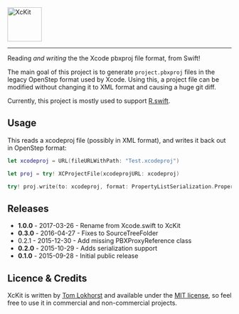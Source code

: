 <img src="https://cloud.githubusercontent.com/assets/75655/24331694/0c12df18-123a-11e7-8045-6c3f94d83e0a.png" width="77" alt="XcKit">
<hr>

Reading _and writing_ the the Xcode pbxproj file format, from Swift!

The main goal of this project is to generate `project.pbxproj` files in the legacy OpenStep format used by Xcode. Using this, a project file can be modified without changing it to XML format and causing a huge git diff.

Currently, this project is mostly used to support [R.swift](https://github.com/mac-cain13/R.swift).


Usage
-----

This reads a xcodeproj file (possibly in XML format), and writes it back out in OpenStep format:

```swift
let xcodeproj = URL(fileURLWithPath: "Test.xcodeproj")

let proj = try! XCProjectFile(xcodeprojURL: xcodeproj)

try! proj.write(to: xcodeproj, format: PropertyListSerialization.PropertyListFormat.openStep)
```


Releases
--------

 - **1.0.0** - 2017-03-26 - Rename from Xcode.swift to XcKit
 - **0.3.0** - 2016-04-27 - Fixes to SourceTreeFolder
 - 0.2.1 - 2015-12-30 - Add missing PBXProxyReference class
 - **0.2.0** - 2015-10-29 - Adds serialization support
 - **0.1.0** - 2015-09-28 - Initial public release


Licence & Credits
-----------------

XcKit is written by [Tom Lokhorst](https://twitter.com/tomlokhorst) and available under the [MIT license](https://github.com/tomlokhorst/XcKit/blob/develop/LICENSE), so feel free to use it in commercial and non-commercial projects.

